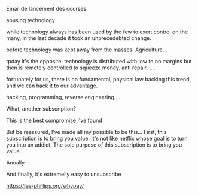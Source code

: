 Email de lancement des courses

abusing technology

while technology always has been used by the few to exert control on the many, in the last decade it took an unprecedebted change.

before technology was kept away from the masses. Agriculture...

tpday it's the opposite: technology is distributed with low to no margins but then is remotely controlled to squeeze money.
anti repair, ....

fortunately for us, there is no fundamental, physical law backing this trend, and we can hack it to our advantage.

hacking, programming,
reverse engineering....


What, another subscription?

This is the best compromise I've found

But be reassured, I've made all my possible to be this...
First, this subscription is to bring you value. It's not like netflix whose goal is to turn you into an addict. The sole purpose of this subscription is to bring you value.

Anually

And finally, it's extremelly easy to unsubscribe


https://lee-phillips.org/whypay/
